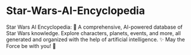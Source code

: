 # Star-Wars-AI-Encyclopedia
Star Wars AI Encyclopedia: 🤖 A comprehensive, AI-powered database of Star Wars knowledge. Explore characters, planets, events, and more, all generated and organized with the help of artificial intelligence. ✨ May the Force be with you! 🚀
